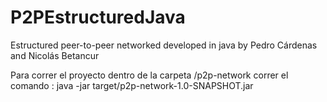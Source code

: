 # P2PEstructuredJava
Estructured peer-to-peer networked developed in java by Pedro Cárdenas and Nicolás Betancur

Para correr el proyecto 
dentro de la carpeta /p2p-network
correr el comando : java -jar target/p2p-network-1.0-SNAPSHOT.jar
